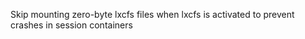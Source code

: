 Skip mounting zero-byte lxcfs files when lxcfs is activated to prevent crashes in session containers
